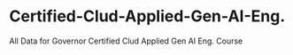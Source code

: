 # Certified-Clud-Applied-Gen-AI-Eng.
All Data for Governor Certified Clud Applied Gen AI Eng. Course
